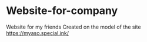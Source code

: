 # Website-for-company
Website for my friends
Created on the model of the site https://myaso.special.ink/
